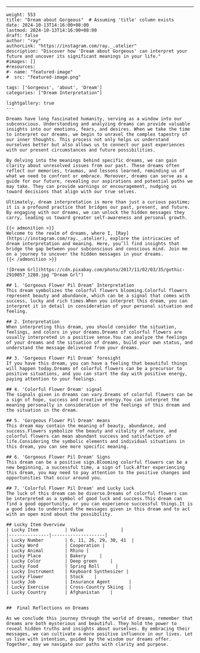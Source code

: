 ---
    weight: 553
    title: "Dream about Gorgeous"  # Assuming 'title' column exists
    date: 2024-10-13T14:16:00+08:00
    lastmod: 2024-10-13T14:16:00+08:00
    draft: false
    author: "ray"
    authorLink: "https://instagram.com/ray._.atelier"
    description: "Discover how 'Dream about Gorgeous' can interpret your future and uncover its significant meanings in your life."
    #images: []
    #resources:
    #- name: "featured-image"
    #  src: "featured-image.png"
    
    tags: ['Gorgeous', 'about', 'Dream']
    categories: ["Dream Interpretation"]
    
    lightgallery: true
    ---
    
    Dreams have long fascinated humanity, serving as a window into our subconscious. Understanding and analyzing dreams can provide valuable insights into our emotions, fears, and desires. When we take the time to interpret our dreams, we begin to unravel the complex tapestry of our inner thoughts. This process not only helps us understand ourselves better but also allows us to connect our past experiences with our present circumstances and future possibilities.
    
    By delving into the meanings behind specific dreams, we can gain clarity about unresolved issues from our past. These dreams often reflect our memories, traumas, and lessons learned, reminding us of what we need to confront or embrace. Moreover, dreams can serve as a guide for our future, revealing our aspirations and potential paths we may take. They can provide warnings or encouragement, nudging us toward decisions that align with our true selves.
    
    Ultimately, dream interpretation is more than just a curious pastime; it is a profound practice that bridges our past, present, and future. By engaging with our dreams, we can unlock the hidden messages they carry, leading us toward greater self-awareness and personal growth.
    
    {{< admonition >}}
    Welcome to the realm of dreams, where I, [Ray](https://instagram.com/ray._.atelier), explore the intricacies of dream interpretation and meaning. Here, you’ll find insights that bridge the gap between your subconscious and conscious mind. Join me on a journey to uncover the hidden messages in your dreams.
    {{< /admonition >}}
    
    ![Dream Grl](https://cdn.pixabay.com/photo/2017/11/02/03/35/gothic-2910057_1280.jpg "Dream Grl")
    
    ## 1. 'Gorgeous Flower Pil Dream' Interpretation
    This dream symbolizes the colorful flowers blooming.Colorful flowers represent beauty and abundance, which can be a signal that comes with success, lucky and rich times.When you interpret this dream, you can interpret it in detail in consideration of your personal situation and feeling.
    
    ## 2. Interpretation
    When interpreting this dream, you should consider the situation, feelings, and colors in your dreams.Dreams of colorful flowers are usually interpreted in a positive sense.You can analyze the feelings of your dreams and the situation of dreams, build your own status, and understand the message delivered from your dreams.
    
    ## 3. 'Gorgeous Flower Pil Dream' foresight
    If you have this dream, you can have a feeling that beautiful things will happen today.Dreams of colorful flowers can be a precursor to positive situations, and you can start the day with positive energy, paying attention to your feelings.
    
    ## 4. 'Colorful Flower Dream' signal
    The signals given in dreams can vary.Dreams of colorful flowers can be a sign of hope, success and creative energy.You can interpret the meaning personally in consideration of the feelings of this dream and the situation in the dream.
    
    ## 5. 'Gorgeous Flower Pil Dream' means
    This dream may contain the meaning of beauty, abundance, and success.Flowers symbolize the beauty and vitality of nature, and colorful flowers can mean abundant success and satisfaction of life.Considering the symbolic elements and individual situations in this dream, you can see more specific meaning.
    
    ## 6. 'Gorgeous Flower Pil Dream' Signs
    This dream can be a positive sign.Blooming colorful flowers can be a new beginning, a successful time, a sign of luck.After experiencing this dream, you may need to pay attention to the positive changes and opportunities that occur around you.
    
    ## 7. 'Colorful Flower Pil Dream' and Lucky Luck
    The luck of this dream can be diverse.Dreams of colorful flowers can be interpreted as a symbol of good luck and success.This dream can find a good opportunity, or you can experience successful things.It is a good idea to understand the messages given in this dream and to act with an open mind about the possibility.
    
    ## Lucky Item Overview
    | Lucky Item          | Value              |
    |---------------|--------------------|
    | Lucky Number        | 6, 11, 26, 29, 30, 41  |
    | Lucky Word          | Cooperation |
    | Lucky Animal        | Rhino |
    | Lucky Place         | Bakery     |
    | Lucky Color         | Deep green     |
    | Lucky Food          | Spring Roll      |
    | Lucky Instrument    | Keyboard Synthesizer |
    | Lucky Flower        | Stock    |
    | Lucky Job           | Insurance Agent       |
    | Lucky Exercise      | Cross-Country Skiing  |
    | Lucky Country       | Afghanistan    |
    
    
    ##  Final Reflections on Dreams
    
    As we conclude this journey through the world of dreams, remember that dreams are both mysterious and beautiful. They hold the power to reveal hidden truths and insights about ourselves. By embracing their messages, we can cultivate a more positive influence in our lives. Let us live with intention, guided by the wisdom our dreams offer. Together, may we navigate our paths with clarity and purpose.
    